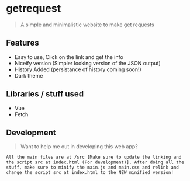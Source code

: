 # getrequest
> A simple and minimalistic website to make get requests

## Features
-   Easy to use, Click on the link and get the info
-   Niceify version (Simpler looking version of the JSON output)
-   History Added (persistance of history coming soon!)
-   Dark theme

## Libraries / stuff used
-   Vue
-   Fetch

## Development
>   Want to help me out in developing this web app?

`All the main files are at /src [Make sure to update the linking and the script src at index.html (For development)]. After doing all the stuff, make sure to minify the main.js and main.css and relink and change the script src at index.html to the NEW minified version!`